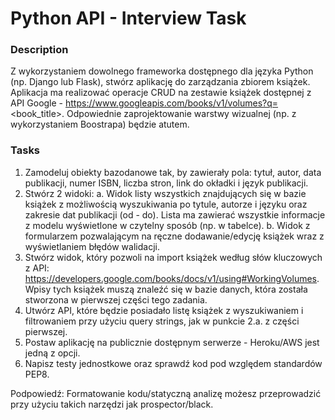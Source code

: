 # Python API - Interview Task
### Description
Z wykorzystaniem dowolnego frameworka dostępnego dla języka Python (np. Django lub Flask), stwórz aplikację do zarządzania zbiorem książek. Aplikacja ma realizować operacje CRUD na zestawie książek dostępnej z API Google - ​https://www.googleapis.com/books/v1/volumes?q=<book_title>​. Odpowiednie zaprojektowanie warstwy wizualnej (np. z wykorzystaniem Boostrapa) będzie atutem.  

### Tasks
1. Zamodeluj obiekty bazodanowe tak, by zawierały pola: ​tytuł, autor, data publikacji, numer ISBN, liczba stron, link do okładki i język publikacji​.  
2. Stwórz 2 widoki: 
   a. Widok listy wszystkich znajdujących się w bazie książek z możliwością wyszukiwania po tytule, autorze i języku oraz zakresie dat publikacji (od - do). Lista ma zawierać wszystkie informacje z modelu wyświetlone w czytelny                sposób (np. w tabelce). 
   b. Widok z formularzem pozwalającym na ręczne dodawanie/edycję książek wraz z wyświetlaniem błędów walidacji. 
3. Stwórz widok, który pozwoli na import książek według słów kluczowych z API: https://developers.google.com/books/docs/v1/using#WorkingVolumes​. Wpisy tych książek muszą znaleźć się w ​bazie danych, która została stworzona w pierwszej części tego zadania. 
4. Utwórz API, które będzie posiadało listę książek z wyszukiwaniem i filtrowaniem przy użyciu query strings, jak w punkcie 2.a. z części pierwszej. 
5. Postaw aplikację na publicznie dostępnym serwerze - Heroku/AWS jest jedną z opcji. 
6. Napisz testy jednostkowe oraz sprawdź kod pod względem standardów ​PEP8​. 

Podpowiedź:
Formatowanie kodu/statyczną analizę możesz przeprowadzić przy użyciu takich narzędzi jak prospector/black.
